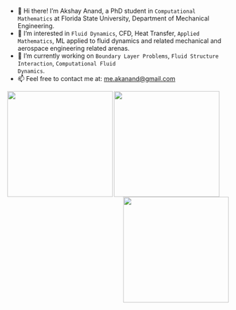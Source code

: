 - 👋 Hi there! I’m Akshay Anand, a PhD student in <code>Computational Mathematics</code> at Florida State University, Department of Mechanical Engineering.
- 👀 I’m interested in <code>Fluid Dynamics</code>, CFD, Heat Transfer, <code>Applied Mathematics</code>, ML applied to fluid dynamics and related mechanical and aerospace engineering related arenas.
- 🌱 I’m currently working on <code>Boundary Layer Problems</code>, <code>Fluid Structure Interaction</code>, <code>Computational Fluid Dynamics</code>.
- 📫 Feel free to contact me at: me.akanand@gmail.com

 
<td width="25%">
            <div class="one">
             <div class="two"><img align="left" width=240px height=240px padding: 40px; src='https://akshayanand.info/Conferences/Research/transition_to_turbulence.gif'></div> 
             <div class="two"><img align="left" width=240px height=240px src='https://akshay23sept.github.io/Conferences/Research/at.gif'></div> 
             <div class="two"><img align="right" width=240px height=240px src='https://akshayanand.info/Conferences/Research/solver.gif'></div> 
             
             
             
                      
            
     

 












<!---
anand-me/anand-me is a ✨ special ✨ repository because its `README.md` (this file) appears on your GitHub profile.
You can click the Preview link to take a look at your changes.
- 💞️ I’m looking to collaborate on ...

<br/><div class="two"><img align="right" width=160px height=160px src='https://akshay23sept.github.io/Conferences/Research/at.gif'></div> 
<img align="right" width="40%"  alt="GIF" src="https://media.giphy.com/media/836HiJc7pgzy8iNXCn/giphy.gif" />

<img align="left" width="55%"  src="https://github-readme-stats.vercel.app/api?username=mridul037&show_icons=true&hide_border=true" alt="mridul" /> </p>
<br/>
<br/>
<div class="two"><img align="left" width=240px height=240px src='https://akshay23sept.github.io/Conferences/Research/at.gif'></div> 
             <div class="two"><img align="left" width=240px height=240px src='https://akshay23sept.github.io/Conferences/Research/at.gif'></div> 
             <div class="two"><img align="center" width=160px height=160px padding: 40px; src='https://akshay23sept.github.io/Conferences/Research/at.gif'></div> 
<pre>" />

<img align="left" width="55%"  src="https://github-readme-stats.vercel.app/api?username=mridul037&show_icons=true&hide_border=true" alt="mridul" /> </p>
<br/>
<br/>

<pre>
--->
